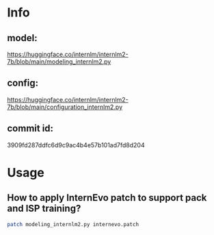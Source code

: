# Info

## model:
https://huggingface.co/internlm/internlm2-7b/blob/main/modeling_internlm2.py

## config:
https://huggingface.co/internlm/internlm2-7b/blob/main/configuration_internlm2.py

## commit id:
3909fd287ddfc6d9c9ac4b4e57b101ad7fd8d204


# Usage

## How to apply InternEvo patch to support pack and ISP training?
```bash
patch modeling_internlm2.py internevo.patch
```